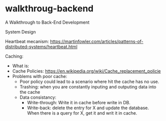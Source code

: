 # walkthroug-backend
A Walkthrough to Back-End Development

System Design


Heartbeat mecanism: https://martinfowler.com/articles/patterns-of-distributed-systems/heartbeat.html



Caching:
- What is: 
- Cache Policies: https://en.wikipedia.org/wiki/Cache_replacement_policie
- Problems with poor cache:
  - Poor policy could lead to a scenario where hit the cache has no use.
  - Trashing: when you are constantly inputing and outputing data into the cache   
  - Data consistancy:
    - Write-through: Write it in cache before write in DB. 
    - Write-back: delete the entry for X and update the database. When there is a query for X, get it and writ it in cache.   

